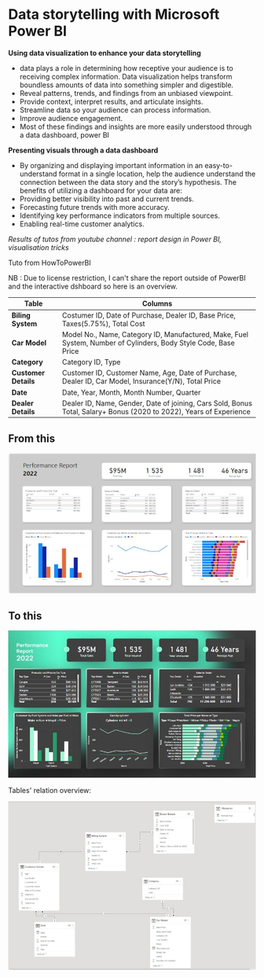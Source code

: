 # Data storytelling with Microsoft Power BI

**Using data visualization to enhance your data storytelling**

- data plays a role in determining how receptive your audience is to receiving complex information. Data visualization helps transform boundless amounts of data into something simpler and digestible.
- Reveal patterns, trends, and findings from an unbiased viewpoint.
- Provide context, interpret results, and articulate insights.
- Streamline data so your audience can process information.
- Improve audience engagement.
- Most of these findings and insights are more easily understood through a data dashboard, power BI

**Presenting visuals through a data dashboard**

- By organizing and displaying important information in an easy-to-understand format in a single location, help the audience understand the connection between the data story and the story’s hypothesis. The benefits of utilizing a dashboard for your data are:
- Providing better visibility into past and current trends.
- Forecasting future trends with more accuracy.
- Identifying key performance indicators from multiple sources.
- Enabling real-time customer analytics.

*Results of tutos from youtube channel : report design in Power BI, visualisation tricks*

Tuto from HowToPowerBI

NB : Due to license restriction, I can't share the report outside of PowerBI and the interactive dshboard so here is an overview.

| Table | Columns |
| --- | --- |
| **Biling System** | Costumer ID, Date of Purchase, Dealer ID, Base Price, Taxes(5.75%), Total Cost |
| **Car Model** | Model No., Name, Category ID, Manufactured, Make, Fuel System, Number of Cylinders, Body Style Code, Base Price |
| **Category** | Category ID, Type |
| **Customer Details** | Customer ID, Customer Name, Age, Date of Purchase, Dealer ID, Car Model, Insurance(Y/N), Total Price |
| **Date** | Date, Year, Month, Month Number, Quarter |
| **Dealer Details** | Dealer ID, Name, Gender, Date of joining, Cars Sold, Bonus Total, Salary+ Bonus (2020 to 2022), Years of Experience |

## From this

<img 
  src="https://github.com/petithyggebot/AboutPowerBI/blob/main/performancereportexo.JPG" 
  alt="Alt text" 
  title="start">

## To this

<img 
  src="https://github.com/petithyggebot/AboutPowerBI/blob/main/performancereportexo_result.JPG" 
  alt="Alt text" 
  title="Result">

Tables' relation overview:

<img 
  src="https://github.com/petithyggebot/AboutPowerBI/blob/main/performancereportexo01.JPG" 
  alt="Alt text" 
  title="TablesRelation">


